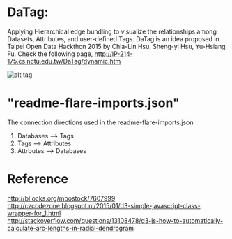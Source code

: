 # DaTag: 
Applying Hierarchical edge bundling to visualize the relationships among Datasets, Attributes, and user-defined Tags. DaTag is an idea proposed in Taipei Open Data Hackthon 2015 by Chia-Lin Hsu, Sheng-yi Hsu, Yu-Hsiang Fu. Check the following page, http://IP-214-175.cs.nctu.edu.tw/DaTag/dynamic.htm <br />

![alt tag](https://raw.githubusercontent.com/syhsu/DaTag/master/figure1.png)

# "readme-flare-imports.json"
The connection directions used in the readme-flare-imports.json
  1. Databases --> Tags
  2. Tags --> Attributes
  3. Attrbutes --> Databases

# Reference
http://bl.ocks.org/mbostock/7607999 <br />
http://czcodezone.blogspot.nl/2015/01/d3-simple-javascript-class-wrapper-for_1.html <br />
http://stackoverflow.com/questions/13108478/d3-js-how-to-automatically-calculate-arc-lengths-in-radial-dendrogram
